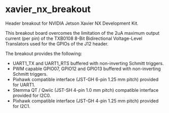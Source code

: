 # xavier_nx_breakout
Header breakout for NVIDIA Jetson Xavier NX Development Kit.

This breakout board overcomes the limitation of the 2uA maximum output current (per pin) of the TXB0108 8-Bit Bidirectional Voltage-Level Translators used for the GPIOs of the J12 header.

The breakout provides the following:

* UART1_TX and UART1_RTS buffered with non-inverting Schmitt triggers.
* PWM capable GPIO07, GPIO12 and GPIO13 buffered with non-inverting Schmitt triggers.
* Pixhawk compatible interface (JST-GH 6-pin 1.25 mm pitch) provided for UART1.
* Stemma QT / Qwiic (JST-SH 4-pin 1.0 mm pitch) compatible interface provided for I2C0.
* Pixhawk compatible interface (JST-GH 4-pin 1.25 mm pitch) provided for I2C1.
